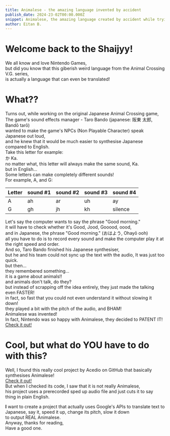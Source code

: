 ```yaml
---
title: Animalese - the amazing language invented by accident
publish_date: 2024-23-02T00:00.000Z
snippet: Animalese, the amazing language created by accident while trying to make a video game.
author: Eitan B.
---
```


# Welcome back to the Shaijyy!  
We all know and love Nintendo Games,  
but did you know that this giberish weird language from the Animal Crossing V.G. series,  
is actually a language that can even be translated!  

# What??  
Turns out, while working on the original Japanese Animal Crossing game,  
The game's sound effects manager - Taro Bando (japanese: 阪東 太郎, Bandō tarō)  
wanted to make the game's NPCs (Non Playable Character) speak Japanese out loud,  
and he knew that it would be much easier to synthesise Japanese compared to English.  
Take this letter for example:  
か  Ka.  
no matter what, this letter will always make the same sound, Ka.  
but in English...  
Some letters can make completely different sounds!  
For example, A, and G:  
  
Letter | sound #1 | sound #2 | sound #3 | sound #4  
---|---|---|---|---  
A|ah|ar|uh|ay  
G|gh|jh|kh|silence  
  
Let's say the computer wants to say the phrase "Good morning."  
it will have to check whether it's Good, Jood, Gooood, oood,  
and in Japanese, the phrase "Good morning." (おはよう, Ohayō ooh)  
all you have to do is to record every sound and make the computer play it at the right speed and order.  
And so, Taro Bando finished his Japanese synthesiser,  
but he and his team could not sync up the text with the audio, It was just too quick.  
but then...  
they remembered something...  
it is a game about animals!!  
and animals don't talk, do they?  
but instead of scrapping off the idea entirely, they just made the talking even FASTER!  
in fact, so fast that you could not even understand it without slowing it down!  
they played a bit with the pitch of the audio, and BHAM!  
Animalese was invented!  
In fact, Nintendo was so happy with Animalese, they decided to PATENT IT!  
[Check it out!](https://www.j-platpat.inpit.go.jp/p0200)  

# Cool, but what do YOU have to do with this?  
Well, I found this really cool project by Acedio on GitHub that basically synthesises Animalese!  
[Check it out!](http://acedio.github.io/animalese.js/)  
But when I checked its code, I saw that it is not really Animalese,  
his project uses a prerecorded sped up audio file and just cuts it to say thing in plain English.  

  
**I** want to create a project that actually uses Google's APIs to translate text to Japanese, say it, speed it up, change its pitch, slow it down  
to output REAL Animalese.  
Anyway, thanks for reading,  
Have a good one.
